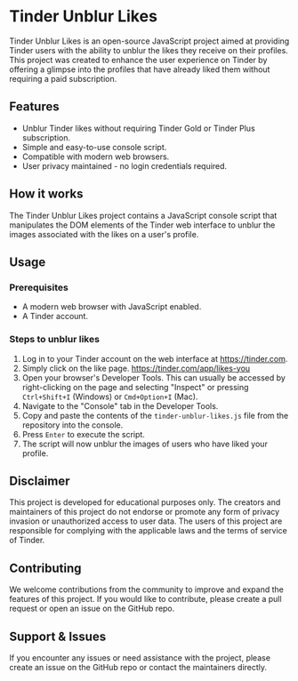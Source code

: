 # Tinder Unblur Likes

Tinder Unblur Likes is an open-source JavaScript project aimed at providing Tinder users with the ability to unblur the likes they receive on their profiles. This project was created to enhance the user experience on Tinder by offering a glimpse into the profiles that have already liked them without requiring a paid subscription.

## Features

* Unblur Tinder likes without requiring Tinder Gold or Tinder Plus subscription.
* Simple and easy-to-use console script.
* Compatible with modern web browsers.
* User privacy maintained - no login credentials required.

## How it works

The Tinder Unblur Likes project contains a JavaScript console script that manipulates the DOM elements of the Tinder web interface to unblur the images associated with the likes on a user's profile.

## Usage

### Prerequisites

* A modern web browser with JavaScript enabled.
* A Tinder account.

### Steps to unblur likes

1. Log in to your Tinder account on the web interface at https://tinder.com.
2. Simply click on the like page. https://tinder.com/app/likes-you
3. Open your browser's Developer Tools. This can usually be accessed by right-clicking on the page and selecting "Inspect" or pressing `Ctrl+Shift+I` (Windows) or `Cmd+Option+I` (Mac).
4. Navigate to the "Console" tab in the Developer Tools.
5. Copy and paste the contents of the `tinder-unblur-likes.js` file from the repository into the console.
6. Press `Enter` to execute the script.
7. The script will now unblur the images of users who have liked your profile.

## Disclaimer

This project is developed for educational purposes only. The creators and maintainers of this project do not endorse or promote any form of privacy invasion or unauthorized access to user data. The users of this project are responsible for complying with the applicable laws and the terms of service of Tinder.

## Contributing

We welcome contributions from the community to improve and expand the features of this project. If you would like to contribute, please create a pull request or open an issue on the GitHub repo.

## Support & Issues

If you encounter any issues or need assistance with the project, please create an issue on the GitHub repo or contact the maintainers directly.

